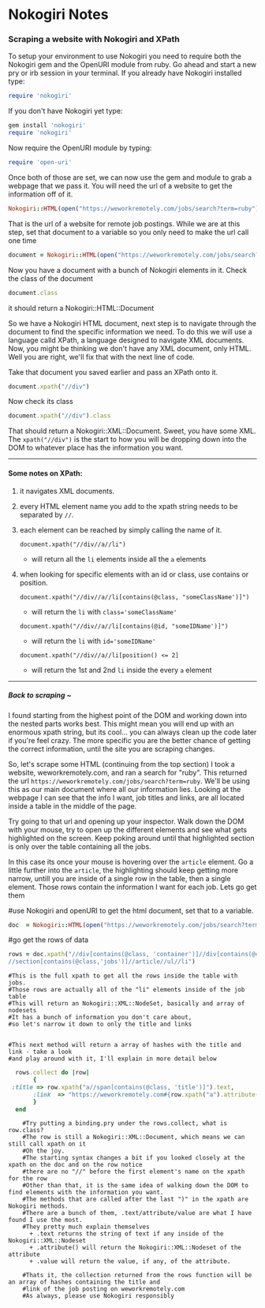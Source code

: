 # Nokogiri Notes
### Scraping a website with Nokogiri and XPath


To setup your environment to use Nokogiri you need to require both the Nokogiri gem and the OpenURI module from ruby.
Go ahead and start a new pry or irb session in your terminal.
If you already have Nokogiri installed type:

``` ruby
require 'nokogiri'
```
If you don't have Nokogiri yet type:

``` ruby
gem install 'nokogiri'
require 'nokogiri'
```
Now require the OpenURI module by typing:

``` ruby
require 'open-uri'
```
Once both of those are set, we can now use the gem and module
to grab a webpage that we pass it.  You will need the url of a website to get the information off of it.
``` ruby
Nokogiri::HTML(open("https://weworkremotely.com/jobs/search?term=ruby"))
```

That is the url of a website for remote job postings.
While we are at this step, set that document to a variable so you only need to make the url call one time
``` ruby
document = Nokogiri::HTML(open("https://weworkremotely.com/jobs/search?term=ruby"))
```

Now you have a document with a bunch of Nokogiri elements in it.  Check the class of the document
``` ruby
document.class
```
it should return a Nokogiri::HTML::Document

So we have a Nokogiri HTML document, next step is to navigate through the document to find the specific information we need.
To do this we will use a language calld XPath, a language designed to navigate XML documents.  Now, you might be thinking
we don't have any XML document, only HTML.  Well you are right, we'll fix that with the next line of code.

Take that document you saved earlier and pass an XPath onto it.
``` ruby
document.xpath("//div")
```

Now check its class
``` ruby
document.xpath("//div").class
```
That should return a Nokogiri::XML::Document.  Sweet, you have some XML.
The ``` xpath("//div") ``` is the start to how you will be dropping down into the DOM to whatever place has the information you want.

---
<h4>Some notes on XPath:</h4>

1. it navigates XML documents.
2.  every HTML element name you add to the xpath string needs to be separated by ``` // ```.

3. each element can be reached by simply calling the name of it.

    ```
    document.xpath("//div//a//li")
    ```
      * will return all the ``` li ``` elements inside all the ``` a ``` elements

4. when looking for specific elements with an id or class, use contains or position.

    ```
    document.xpath("//div//a//li[contains(@class, "someClassName')]")
    ```
      * will return the ``` li ``` with ``` class='someClassName' ```

    ```
    document.xpath("//div//a//li[contains(@id, "someIDName')]")
    ```
      * will return the ``` li ``` with ``` id='someIDName' ```

    ```
    document.xpath("//div//a//li[position() <= 2]
    ```
      * will return the 1st and 2nd ``` li ``` inside the every ``` a ``` element

---

##### Back to scraping ~

I found starting from the highest point of the DOM and working down into the nested parts works best.  This might mean you will
end up with an enormous xpath string, but its cool... you can always clean up the code later if you're feel crazy.  The more
specific you are the better chance of getting the correct information, until the site you are scraping changes.


So, let's scrape some HTML (continuing from the top section)
I took a website, weworkremotely.com, and ran a search for "ruby".  This returned the url ``` https://weworkremotely.com/jobs/search?term=ruby ```.  We'll be using this as our main document where all our information lies.  Looking at the webpage I can see that the info I want, job titles and links, are all located inside a table in the middle of the page.

Try going to that url and opening up your inspector.  Walk down the DOM with your mouse, try to open up the different elements and see what gets highlighted on the screen.  Keep poking around until that highlighted section is only over the table containing all the jobs.

In this case its once your mouse is hovering over the ``` article ``` element.  Go a little further into the ``` article ```, the highlighting should keep getting more narrow, untill you are inside of a single row in the table, then a single element. Those rows contain the information I want for each job. Lets go get them

  #use Nokogiri and openURI to get the html document, set that to a variable.
``` ruby
doc  = Nokogiri::HTML(open("https://weworkremotely.com/jobs/search?term=ruby"))
```

  #go get the rows of data
``` ruby
rows = doc.xpath("//div[contains(@class, 'container')]//div[contains(@class, 'content')]
//section[contains(@class,'jobs')]//article//ul//li")
```
    #This is the full xpath to get all the rows inside the table with jobs.
    #Those rows are actually all of the "li" elements inside of the job table
    #This will return an Nokogiri::XML::NodeSet, basically and array of nodesets
    #It has a bunch of information you don't care about,
    #so let's narrow it down to only the title and links


    #This next method will return a array of hashes with the title and link - take a look
    #and play around with it, I'll explain in more detail below
``` ruby
  rows.collect do |row|
       {
 :title => row.xpath("a//span[contains(@class, 'title')]").text,
       :link  => "https://weworkremotely.com#{row.xpath("a").attribute('href').value}"
       }
  end
```
        #Try putting a binding.pry under the rows.collect, what is row.class?
        #The row is still a Nokogiri::XML::Document, which means we can still call xpath on it
        #Oh the joy.
        #The starting syntax changes a bit if you looked closely at the xpath on the doc and on the row notice
        #there are no "//" before the first element's name on the xpath for the row
        #Other than that, it is the same idea of walking down the DOM to find elements with the information you want.
        #The methods that are called after the last ")" in the xpath are Nokogiri methods.
        #There are a bunch of them, .text/attribute/value are what I have found I use the most.
        #They pretty much explain themselves
          + .text returns the string of text if any inside of the Nokogiri::XML::Nodeset
          + .attribute() will return the Nokogiri::XML::Nodeset of the attribute
          + .value will return the value, if any, of the attribute.

        #Thats it, the collection returned from the rows function will be an array of hashes containing the title and
        #link of the job posting on weworkremotely.com
        #As always, please use Nokogiri responsibly

